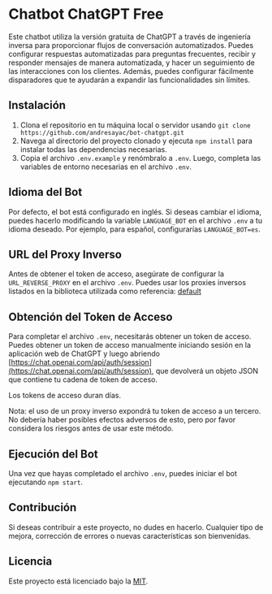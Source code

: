 # Chatbot ChatGPT Free

Este chatbot utiliza la versión gratuita de ChatGPT a través de ingeniería inversa para proporcionar flujos de conversación automatizados. Puedes configurar respuestas automatizadas para preguntas frecuentes, recibir y responder mensajes de manera automatizada, y hacer un seguimiento de las interacciones con los clientes. Además, puedes configurar fácilmente disparadores que te ayudarán a expandir las funcionalidades sin límites.

## Instalación

1. Clona el repositorio en tu máquina local o servidor usando `git clone https://github.com/andresayac/bot-chatgpt.git`
2. Navega al directorio del proyecto clonado y ejecuta `npm install` para instalar todas las dependencias necesarias.
3. Copia el archivo `.env.example` y renómbralo a `.env`. Luego, completa las variables de entorno necesarias en el archivo `.env`.

## Idioma del Bot

Por defecto, el bot está configurado en inglés. Si deseas cambiar el idioma, puedes hacerlo modificando la variable `LANGUAGE_BOT` en el archivo `.env` a tu idioma deseado. Por ejemplo, para español, configurarías `LANGUAGE_BOT=es`.

## URL del Proxy Inverso

Antes de obtener el token de acceso, asegúrate de configurar la `URL_REVERSE_PROXY` en el archivo `.env`. Puedes usar los proxies inversos listados en la biblioteca utilizada como referencia: [default](https://github.com/transitive-bullshit/chatgpt-api#reverse-proxy)

## Obtención del Token de Acceso

Para completar el archivo `.env`, necesitarás obtener un token de acceso. Puedes obtener un token de acceso manualmente iniciando sesión en la aplicación web de ChatGPT y luego abriendo [https://chat.openai.com/api/auth/session](https://chat.openai.com/api/auth/session), que devolverá un objeto JSON que contiene tu cadena de token de acceso.

Los tokens de acceso duran días.

Nota: el uso de un proxy inverso expondrá tu token de acceso a un tercero. No debería haber posibles efectos adversos de esto, pero por favor considera los riesgos antes de usar este método.

## Ejecución del Bot

Una vez que hayas completado el archivo `.env`, puedes iniciar el bot ejecutando `npm start`.


## Contribución
Si deseas contribuir a este proyecto, no dudes en hacerlo. Cualquier tipo de mejora, corrección de errores o nuevas características son bienvenidas.

## Licencia
Este proyecto está licenciado bajo la [MIT](LICENSE).
